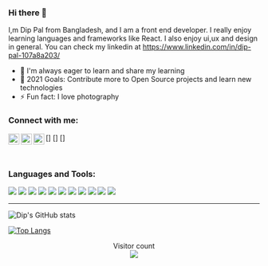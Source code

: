 ### Hi there 🤙

I,m Dip Pal from Bangladesh, and I am a front end developer. I really enjoy learning languages and frameworks like React. I also enjoy ui,ux and design in general. You can check my linkedin at https://www.linkedin.com/in/dip-pal-107a8a203/

- 👯 I'm always eager to learn and share my learning
- 🥅 2021 Goals: Contribute more to Open Source projects and learn new technologies
- ⚡ Fun fact: I love photography


### Connect with me:

[<img align="left" alt="Dip | LinkedIn" width="22px" src="https://cdn.jsdelivr.net/npm/simple-icons@v3/icons/linkedin.svg" />]
[<img align="left" alt="Dip | Instagram" width="22px" src="https://cdn.jsdelivr.net/npm/simple-icons@v3/icons/instagram.svg" />]
[<img align="left" alt="Dip | Stackoverflow" width="22px" src="https://cdn.jsdelivr.net/npm/simple-icons@3.13.0/icons/stackoverflow.svg" />]

<br />

### Languages and Tools:
![](https://img.shields.io/badge/Code-Javascript-informational?style=flat&logoColor=white&color=2bbc8a)
![](https://img.shields.io/badge/Code-React-informational?style=flat&logoColor=white&color=2bbc8a)
![](https://img.shields.io/badge/Code-Bash-informational?style=flat&logoColor=white&color=2bbc8a)
![](https://img.shields.io/badge/Editor-Visual_Studio_Code-informational?style=flat&logoColor=white&color=2bbc8a)
![](https://img.shields.io/badge/Platform-Web-informational?style=flat&logoColor=white&color=2bbc8a)
![](https://img.shields.io/badge/OS-Windows-informational?style=flat&logoColor=white&color=2bbc8a)
![](https://img.shields.io/badge/Tools-Git-informational?style=flat&logoColor=white&color=2bbc8a)
![](https://img.shields.io/badge/Tools-Github-informational?style=flat&logoColor=white&color=2bbc8a)
![](https://img.shields.io/badge/Tools-Bitbucket-informational?style=flat&logoColor=white&color=2bbc8a)
![](https://img.shields.io/badge/Tools-Terminal-informational?style=flat&logoColor=white&color=2bbc8a)
![](https://img.shields.io/badge/Cloud-AWS-informational?style=flat&logoColor=white&color=2bbc8a)

---
![Dip's GitHub stats](https://github-readme-stats.vercel.app/api?username=DipPal513&theme=vue_icons=true)

[![Top Langs](https://github-readme-stats.vercel.app/api/top-langs/?username=DipPal513&hide=html)](https://github.com/DipPal513/github-readme-stats)
<p align="center"> 
  Visitor count<br>
  <img src="https://profile-counter.glitch.me/DipPal513/count.svg" />
</p>

